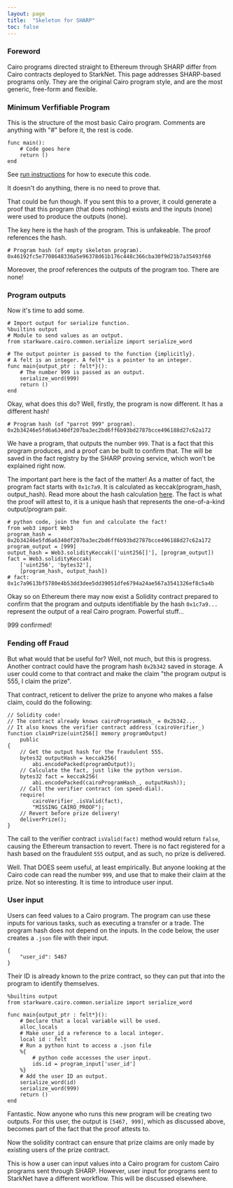 ```yaml
---
layout: page
title:  "Skeleton for SHARP"
toc: false
---
```


### **Foreword**

Cairo programs directed straight to Ethereum through SHARP
differ from Cairo contracts deployed to StarkNet. This page addresses
SHARP-based programs only. They are the original Cairo program style, and are the most generic,
free-form and flexible.

### **Minimum Verfifiable Program**

This is the structure of the most basic Cairo program. Comments are anything with "#" before it,
the rest is code.

```
func main():
    # Code goes here
    return ()
end
```

See [run instructions](../../run_instructions.md) for how to execute this code.

It doesn't do anything, there is no need to prove that.

That could be fun though. If you sent this to a prover, it could generate a proof that this
program (that does nothing) exists and the inputs (none) were used to produce the outputs (none).

The key here is the hash of the program. This is unfakeable. The proof references the hash.

```
# Program hash (of empty skeleton program).
0x46192fc5e7708648336a5e96378d61b176c448c366cba30f9d21b7a35493f60
```

Moreover, the proof references the outputs of the program too. There are none!

### **Program outputs**

Now it's time to add some.

```
# Import output for serialize function.
%builtins output
# Module to send values as an output.
from starkware.cairo.common.serialize import serialize_word

# The output pointer is passed to the function {implicitly}.
# A felt is an integer. A felt* is a pointer to an integer.
func main{output_ptr : felt*}():
    # The number 999 is passed as an output.
    serialize_word(999)
    return ()
end

```

Okay, what does this do? Well, firstly, the program is now different. It has a different hash!

```
# Program hash (of "parrot 999" program).
0x2b34246e5fd6a6340df207ba3ec2bd6ff6b93bd2787bcce496188d27c62a172
```

We have a program, that outputs the number `999`. That is a fact that this program produces,
and a proof can be built to confirm that. The will be saved in the fact registry by the SHARP
proving service, which won't be explained right now.

The important part here is the fact of the matter! As a matter of fact, the program fact starts
with `0x1c7a9`. It is calculated as keccak(program_hash, output_hash). Read more about the hash
calculation [here](https://www.cairo-lang.org/playground-sharp-alpha/). The fact is what
the proof will attest to, it is a unique hash that represents the one-of-a-kind
output/program pair.

```
# python code, join the fun and calculate the fact!
from web3 import Web3
program_hash = 0x2b34246e5fd6a6340df207ba3ec2bd6ff6b93bd2787bcce496188d27c62a172
program_output = [999]
output_hash = Web3.solidityKeccak(['uint256[]'], [program_output])
fact = Web3.solidityKeccak(
    ['uint256', 'bytes32'],
    [program_hash, output_hash])
# fact: 0x1c7a9613bf5780e4b53dd3dee5dd39051dfe6794a24ae567a3541326ef8c5a4b
```

Okay so on Ethereum there may now exist a Solidity contract prepared to confirm that
the program and outputs identifiable by the hash `0x1c7a9...` represent the output of a
real Cairo program. Powerful stuff...

999 confirmed!

### **Fending off Fraud**

But what would that be useful for? Well, not much, but this is progress. Another contract
could have the program hash `0x2b342` saved in storage. A user could come to that contract and make
the claim "the program output is 555, I claim the prize".

That contract, reticent to deliver the prize to anyone who makes a false claim, could do the
following:

```
// Solidity code!
// The contract already knows cairoProgramHash_ = 0x2b342...
// It also knows the verifier contract address (cairoVerifier_)
function claimPrize(uint256[] memory programOutput)
    public
{
    // Get the output hash for the fraudulent 555.
    bytes32 outputHash = keccak256(
        abi.encodePacked(programOutput));
    // Calculate the fact, just like the python version.
    bytes32 fact = keccak256(
        abi.encodePacked(cairoProgramHash_, outputHash));
    // Call the verifier contract (on speed-dial).
    require(
        cairoVerifier_.isValid(fact),
        "MISSING_CAIRO_PROOF");
    // Revert before prize delivery!
    deliverPrize();
}
```

The call to the verifier contract `isValid(fact)` method would return `false`, causing the
Ethereum transaction to revert. There is no fact registered for a hash based on
the fraudulent `555` output, and as such, no prize is delivered.

Well. That DOES seem useful, at least empirically. But anyone looking at the Cairo code
can read the number `999`, and use that to make their claim at the prize. Not so interesting.
It is time to introduce user input.

### **User input**

Users can feed values to a Cairo program. The program can use these inputs for
various tasks, such as executing a transfer or a trade. The program hash does not depend on
the inputs. In the code below, the user creates a `.json` file with their input.

```
{
    "user_id": 5467
}
```

Their ID is already known to the prize contract, so they can put that into the program
to identify themselves.

```
%builtins output
from starkware.cairo.common.serialize import serialize_word

func main{output_ptr : felt*}():
    # Declare that a local variable will be used.
    alloc_locals
    # Make user_id a reference to a local integer.
    local id : felt
    # Run a python hint to access a .json file
    %{
        # python code accesses the user input.
        ids.id = program_input['user_id']
    %}
    # Add the user ID an output.
    serialize_word(id)
    serialize_word(999)
    return ()
end
```

Fantastic. Now anyone who runs this new program will be creating two outputs. For this
user, the output is `[5467, 999]`, which as discussed above, becomes part of the fact
that the proof attests to.

Now the solidity contract can ensure that prize claims are only made by existing users of
the prize contract.

This is how a user can input values into a Cairo program for custom Cairo programs
sent through SHARP. However, user input for programs sent to StarkNet have a different
workflow. This will be discussed elsewhere.
